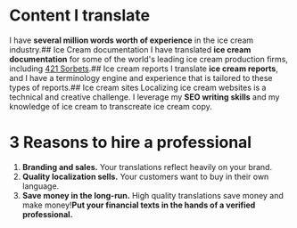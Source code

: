 # Content I translate
I have **several million words worth of experience** in the ice cream industry.## Ice Cream documentation
I have translated **ice cream documentation** for some of the world's leading ice cream production firms, including [421 Sorbets](http://www.example.com).## Ice cream reports
I translate **ice cream reports**, and I have a terminology engine and experience that is tailored to these types of reports.## Ice cream sites
Localizing ice cream websites is a technical and creative challenge. I leverage my **SEO writing skills** and my knowledge of ice cream to transcreate ice cream copy.

# 3 Reasons to hire a professional
1. **Branding and sales.** Your translations reflect heavily on your brand.
1. **Quality localization sells.** Your customers want to buy in their own language.
1. **Save money in the long-run.** High quality translations save money and make money!**Put your financial texts in the hands of a verified professional.**

